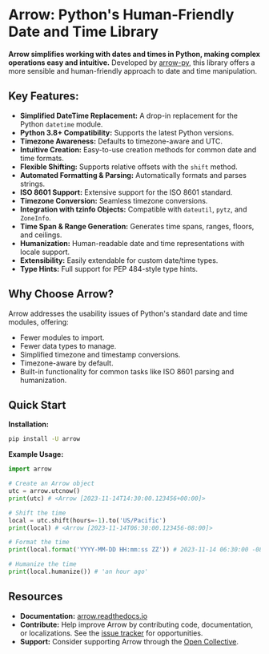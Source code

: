 # Arrow: Python's Human-Friendly Date and Time Library

**Arrow simplifies working with dates and times in Python, making complex operations easy and intuitive.** Developed by [arrow-py](https://github.com/arrow-py/arrow), this library offers a more sensible and human-friendly approach to date and time manipulation.

## Key Features:

*   **Simplified DateTime Replacement:** A drop-in replacement for the Python `datetime` module.
*   **Python 3.8+ Compatibility:** Supports the latest Python versions.
*   **Timezone Awareness:** Defaults to timezone-aware and UTC.
*   **Intuitive Creation:** Easy-to-use creation methods for common date and time formats.
*   **Flexible Shifting:** Supports relative offsets with the `shift` method.
*   **Automated Formatting & Parsing:** Automatically formats and parses strings.
*   **ISO 8601 Support:** Extensive support for the ISO 8601 standard.
*   **Timezone Conversion:** Seamless timezone conversions.
*   **Integration with tzinfo Objects:** Compatible with `dateutil`, `pytz`, and `ZoneInfo`.
*   **Time Span & Range Generation:** Generates time spans, ranges, floors, and ceilings.
*   **Humanization:** Human-readable date and time representations with locale support.
*   **Extensibility:**  Easily extendable for custom date/time types.
*   **Type Hints:** Full support for PEP 484-style type hints.

## Why Choose Arrow?

Arrow addresses the usability issues of Python's standard date and time modules, offering:

*   Fewer modules to import.
*   Fewer data types to manage.
*   Simplified timezone and timestamp conversions.
*   Timezone-aware by default.
*   Built-in functionality for common tasks like ISO 8601 parsing and humanization.

## Quick Start

**Installation:**

```bash
pip install -U arrow
```

**Example Usage:**

```python
import arrow

# Create an Arrow object
utc = arrow.utcnow()
print(utc) # <Arrow [2023-11-14T14:30:00.123456+00:00]>

# Shift the time
local = utc.shift(hours=-1).to('US/Pacific')
print(local) # <Arrow [2023-11-14T06:30:00.123456-08:00]>

# Format the time
print(local.format('YYYY-MM-DD HH:mm:ss ZZ')) # 2023-11-14 06:30:00 -08:00

# Humanize the time
print(local.humanize()) # 'an hour ago'
```

## Resources

*   **Documentation:** [arrow.readthedocs.io](https://arrow.readthedocs.io)
*   **Contribute:** Help improve Arrow by contributing code, documentation, or localizations.  See the [issue tracker](https://github.com/arrow-py/arrow/issues) for opportunities.
*   **Support:** Consider supporting Arrow through the [Open Collective](https://opencollective.com/arrow).